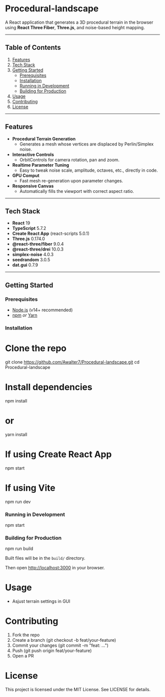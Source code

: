 # Procedural-landscape

A React application that generates a 3D procedural terrain in the browser using **React Three Fiber**, **Three.js**, and noise-based height mapping.

---

## Table of Contents

1. [Features](#features)  
2. [Tech Stack](#tech-stack)  
3. [Getting Started](#getting-started)  
   - [Prerequisites](#prerequisites)  
   - [Installation](#installation)  
   - [Running in Development](#running-in-development)  
   - [Building for Production](#building-for-production)  
6. [Usage](#usage)  
7. [Contributing](#contributing)  
8. [License](#license)  

---

## Features

- **Procedural Terrain Generation**  
  - Generates a mesh whose vertices are displaced by Perlin/Simplex noise.  
- **Interactive Controls**  
  - OrbitControls for camera rotation, pan and zoom.  
- **Realtime Parameter Tuning**  
  - Easy to tweak noise scale, amplitude, octaves, etc., directly in code.
- **GPU Comput**
  - Fast mesh re-generation upon parameter changes. 
- **Responsive Canvas**  
  - Automatically fills the viewport with correct aspect ratio.  

---

## Tech Stack

- **React** 19  
- **TypeScript** 5.7.2  
- **Create React App** (react-scripts 5.0.1)  
- **Three.js** 0.174.0  
- **@react-three/fiber** 9.0.4  
- **@react-three/drei** 10.0.3  
- **simplex-noise** 4.0.3  
- **seedrandom** 3.0.5  
- **dat.gui** 0.7.9  

---

## Getting Started

### Prerequisites

- [Node.js](https://nodejs.org/) (v14+ recommended)  
- [npm](https://npmjs.com) _or_ [Yarn](https://yarnpkg.com)  

### Installation

# Clone the repo
git clone https://github.com/Awalter7/Procedural-landscape.git
cd Procedural-landscape

# Install dependencies
npm install
# or
yarn install

# If using Create React App
npm start

# If using Vite
npm run dev

### Running in Development
npm start

### Building for Production
npm run build

Built files will be in the `build/` directory.

Then open [http://localhost:3000](http://localhost:3000) in your browser.

# Usage
- Asjust terrain settings in GUI

# Contributing
  1. Fork the repo
  2. Create a branch (git checkout -b feat/your-feature)
  3. Commit your changes (git commit -m "feat: …")
  4. Push (git push origin feat/your-feature)
  5. Open a PR
     
# License
This project is licensed under the MIT License. See LICENSE for details.
